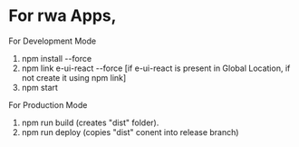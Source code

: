 # For rwa Apps, 
For Development Mode
1) npm install --force
2) npm link e-ui-react --force [if e-ui-react is present in Global Location, if not create it using npm link]
3) npm start

For Production Mode
1) npm run build (creates "dist" folder).
2) npm run deploy (copies "dist" conent into release branch)
